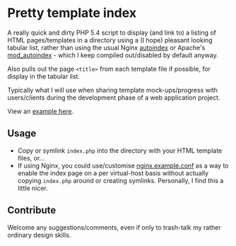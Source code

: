 # Pretty template index
A really quick and dirty PHP 5.4 script to display (and link to) a listing of HTML pages/templates in a directory using a (I hope) pleasant looking tabular list, rather than using the usual Nginx [autoindex](http://wiki.nginx.org/HttpAutoindexModule) or Apache's [mod_autoindex](http://httpd.apache.org/docs/2.4/mod/mod_autoindex.html) - which I keep compiled out/disabled by default anyway.

Also pulls out the page `<title>` from each template file if possible, for display in the tabular list.

Typically what I will use when sharing template mock-ups/progress with users/clients during the development phase of a web application project.

View an [example here](http://magnetikonline.github.io/prettytemplateindex/).

## Usage
- Copy or symlink `index.php` into the directory with your HTML template files, or...
- If using Nginx, you could use/customise [nginx.example.conf](nginx.example.conf) as a way to enable the index page on a per virtual-host basis without actually copying `index.php` around or creating symlinks. Personally, I find this a little nicer.

## Contribute
Welcome any suggestions/comments, even if only to trash-talk my rather ordinary design skills.
